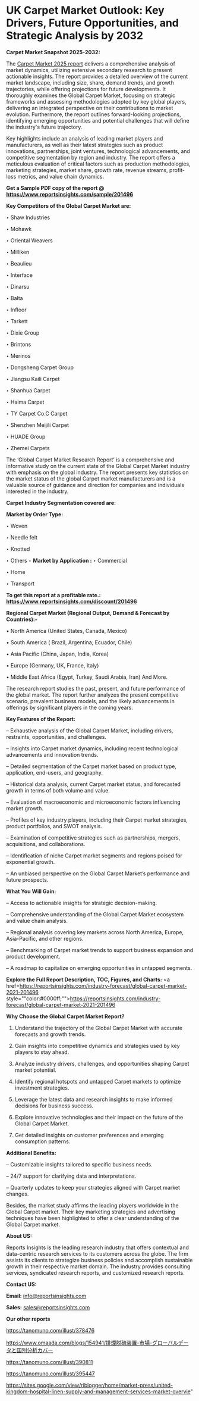 # UK Carpet Market Outlook: Key Drivers, Future Opportunities, and Strategic Analysis by 2032

<strong>Carpet Market Snapshot 2025-2032:</strong>

The <a href=https://www.reportsinsights.com/sample/201496>Carpet Market 2025 report</a> delivers a comprehensive analysis of market dynamics, utilizing extensive secondary research to present actionable insights. The report provides a detailed overview of the current market landscape, including size, share, demand trends, and growth trajectories, while offering projections for future developments. It thoroughly examines the Global Carpet Market, focusing on strategic frameworks and assessing methodologies adopted by key global players, delivering an integrated perspective on their contributions to market evolution. Furthermore, the report outlines forward-looking projections, identifying emerging opportunities and potential challenges that will define the industry's future trajectory.

Key highlights include an analysis of leading market players and manufacturers, as well as their latest strategies such as product innovations, partnerships, joint ventures, technological advancements, and competitive segmentation by region and industry. The report offers a meticulous evaluation of critical factors such as production methodologies, marketing strategies, market share, growth rate, revenue streams, profit-loss metrics, and value chain dynamics.

<strong>Get a Sample PDF copy of the report @ <a href=https://www.reportsinsights.com/sample/201496 style=color:#0000ff;>https://www.reportsinsights.com/sample/201496</a></strong>

<strong>Key Competitors of the Global Carpet Market are:</strong>

‣ Shaw Industries

‣ Mohawk

‣ Oriental Weavers

‣ Milliken

‣ Beaulieu

‣ Interface

‣ Dinarsu

‣ Balta

‣ Infloor

‣ Tarkett

‣ Dixie Group

‣ Brintons

‣ Merinos

‣ Dongsheng Carpet Group

‣ Jiangsu Kaili Carpet

‣ Shanhua Carpet

‣ Haima Carpet

‣ TY Carpet
 Co.C Carpet

‣ Shenzhen Meijili Carpet

‣ HUADE Group

‣ Zhemei Carpets

The ‘Global Carpet Market Research Report’ is a comprehensive and informative study on the current state of the Global Carpet Market industry with emphasis on the global industry. The report presents key statistics on the market status of the global Carpet market manufacturers and is a valuable source of guidance and direction for companies and individuals interested in the industry.

<strong>Carpet Industry Segmentation covered are:</strong>

<strong>Market by Order Type: </strong>

‣ Woven

‣ Needle felt

‣ Knotted

‣ Others
‣ 
<strong>Market by Application :</strong>
‣ Commercial

‣ Home

‣ Transport

<strong>To get this report at a profitable rate.: <a href=https://www.reportsinsights.com/discount/201496 style=color:#0000ff;>https://www.reportsinsights.com/discount/201496</a></strong>

<strong>Regional Carpet Market (Regional Output, Demand &amp; Forecast by Countries):-</strong>

• North America (United States, Canada, Mexico)

• South America ( Brazil, Argentina, Ecuador, Chile)

• Asia Pacific (China, Japan, India, Korea)

• Europe (Germany, UK, France, Italy)

• Middle East Africa (Egypt, Turkey, Saudi Arabia, Iran) And More.

The research report studies the past, present, and future performance of the global market. The report further analyzes the present competitive scenario, prevalent business models, and the likely advancements in offerings by significant players in the coming years.

<strong>Key Features of the Report:</strong>

– Exhaustive analysis of the Global Carpet Market, including drivers, restraints, opportunities, and challenges.

– Insights into Carpet market dynamics, including recent technological advancements and innovation trends.

– Detailed segmentation of the Carpet market based on product type, application, end-users, and geography.

– Historical data analysis, current Carpet market status, and forecasted growth in terms of both volume and value.

– Evaluation of macroeconomic and microeconomic factors influencing market growth.

– Profiles of key industry players, including their Carpet market strategies, product portfolios, and SWOT analysis.

– Examination of competitive strategies such as partnerships, mergers, acquisitions, and collaborations.

– Identification of niche Carpet market segments and regions poised for exponential growth.

– An unbiased perspective on the Global Carpet Market’s performance and future prospects.

<strong>What You Will Gain:</strong>

– Access to actionable insights for strategic decision-making.

– Comprehensive understanding of the Global Carpet Market ecosystem and value chain analysis.

– Regional analysis covering key markets across North America, Europe, Asia-Pacific, and other regions.

– Benchmarking of Carpet market trends to support business expansion and product development.

– A roadmap to capitalize on emerging opportunities in untapped segments.

<strong>Explore the Full Report Description, TOC, Figures, and Charts:</strong>
<a href=https://reportsinsights.com/industry-forecast/global-carpet-market-2021-201496 style=""color:#0000ff;"">https://reportsinsights.com/industry-forecast/global-carpet-market-2021-201496</a>

<strong>Why Choose the Global Carpet Market Report?</strong>

1. Understand the trajectory of the Global Carpet Market with accurate forecasts and growth trends.

2. Gain insights into competitive dynamics and strategies used by key players to stay ahead.

3. Analyze industry drivers, challenges, and opportunities shaping Carpet market potential.

4. Identify regional hotspots and untapped Carpet markets to optimize investment strategies.

5. Leverage the latest data and research insights to make informed decisions for business success.

6. Explore innovative technologies and their impact on the future of the Global Carpet Market.

7. Get detailed insights on customer preferences and emerging consumption patterns.

<strong>Additional Benefits:</strong>

– Customizable insights tailored to specific business needs.

– 24/7 support for clarifying data and interpretations.

– Quarterly updates to keep your strategies aligned with Carpet market changes.

Besides, the market study affirms the leading players worldwide in the Global Carpet market. Their key marketing strategies and advertising techniques have been highlighted to offer a clear understanding of the Global Carpet market.

<strong><strong>About US</strong>:</strong>

Reports Insights is the leading research industry that offers contextual and data-centric research services to its customers across the globe. The firm assists its clients to strategize business policies and accomplish sustainable growth in their respective market domain. The industry provides consulting services, syndicated research reports, and customized research reports.

<strong>Contact US:</strong>

<p class=><b>Email:</b> <a href=mailto:info@reportsinsights.com>info@reportsinsights.com</a></p>
<p class=><b>Sales:</b> <a href=mailto:sales@reportsinsights.com>sales@reportsinsights.com</a></p>

<strong>Our other reports</strong>

<a href=https://tanomuno.com/illust/378476>https://tanomuno.com/illust/378476</a>

<a href=https://www.omaada.com/blogs/154941/排煙脱硫装置-市場-グローバルデータと国別分析カバー>https://www.omaada.com/blogs/154941/排煙脱硫装置-市場-グローバルデータと国別分析カバー</a>

<a href=https://tanomuno.com/illust/390811>https://tanomuno.com/illust/390811</a>

<a href=https://tanomuno.com/illust/395447>https://tanomuno.com/illust/395447</a>

<a href=https://sites.google.com/view/riblogger/home/market-press/united-kingdom-hospital-linen-supply-and-management-services-market-overvie>https://sites.google.com/view/riblogger/home/market-press/united-kingdom-hospital-linen-supply-and-management-services-market-overvie</a>"
